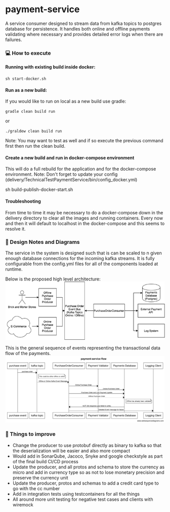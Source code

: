 # payment-service
A service consumer designed to stream data from kafka topics to postgres database for persistence. It handles both online and offline payments validating where necessary and provides detailed error logs when there are failures.

### :computer: How to execute

#### Running with existing build inside docker:

`sh start-docker.sh`

#### Run as a new build:
If you would like to run on local as a new build use gradle:

`gradle clean build run`

or

`./graldew clean build run`

Note: You may want to test as well and if so execute the previous command first then run the clean build.

#### Create a new build and run in docker-compose environment

This will do a full rebuild for the application and for the docker-compose environment.
Note: Don't forget to update your config (delivery/TechnicalTestPaymentService/bin/config_docker.yml)

sh build-publish-docker-start.sh

#### Troubleshooting

From time to time it may be necessary to do a docker-compose down in the delivery directory to clear all the images and running containers. Every now and then it will default to localhost in the docker-compose and this seems to resolve it.

### :memo: Design Notes and Diagrams

The service in the system is designed such that is can be scaled to n given enough database connections for the incoming kafka streams. It is fully configurable from the config.yml files for all of the components loaded at runtime.

Below is the proposed high level architecture:
![Pipeline Diagram](diagrams/System_Architecture_Payment_System.png)

This is the general sequence of events representing the transactional data flow of the payments.
![Pipeline Diagram](diagrams/payment-service-flow.png)

### :pushpin: Things to improve
- Change the producer to use protobuf directly as binary to kafka so that the deserialization will be easier and also more compact
- Would add in SonarQube, Jacoco, Snyke and google checkstyle as part of the final build CI/CD process
- Update the producer, and all protos and schema to store the currency as micro and add in currency type so as not to lose monetary precision and preserve the currency unit
- Update the producer, protos and schemas to add a credit card type to go with the cc number
- Add in integration tests using testcontainers for all the things
- All around more unit testing for negative test cases and clients with wiremock

